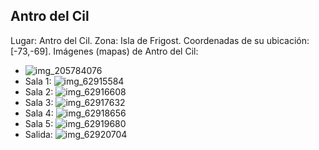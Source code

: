 ## Antro del Cil
Lugar: Antro del Cil.
Zona: Isla de Frigost.
Coordenadas de su ubicación: [-73,-69].
Imágenes (mapas) de Antro del Cil:
- ![img_205784076](https://media.discordapp.net/attachments/1115311447145193482/1115347759415963748/205784076.jpg)
- Sala 1: ![img_62915584](https://media.discordapp.net/attachments/1115311447145193482/1115362503178854591/62915584.jpg)
- Sala 2: ![img_62916608](https://media.discordapp.net/attachments/1115311447145193482/1115362505007570954/62916608.jpg)
- Sala 3: ![img_62917632](https://media.discordapp.net/attachments/1115311447145193482/1115362507100528660/62917632.jpg)
- Sala 4: ![img_62918656](https://media.discordapp.net/attachments/1115311447145193482/1115362508904087672/62918656.jpg)
- Sala 5: ![img_62919680](https://media.discordapp.net/attachments/1115311447145193482/1115362511030599690/62919680.jpg)
- Salida: ![img_62920704](https://media.discordapp.net/attachments/1115311447145193482/1115362533352669245/62920704.jpg)